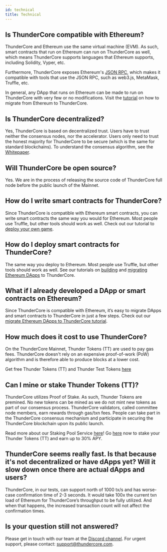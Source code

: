 ```yaml
---
id: technical
title: Technical
---
```


## Is ThunderCore compatible with Ethereum?
ThunderCore and Ethereum use the same virtual machine (EVM). As such, smart contracts that run on Ethereum can run on ThunderCore as well, which means ThunderCore supports languages that Ethereum supports, including Solidity, Vyper, etc.

Furthermore, ThunderCore exposes Ethereum's [JSON RPC](https://github.com/ethereum/wiki/wiki/JSON-RPC), which makes it compatible with tools that use the JSON RPC, such as web3.js, MetaMask, Truffle, etc.

In general, any DApp that runs on Ethereum can be made to run on ThunderCore with very few or no modifications. Visit the [tutorial](migrate-to-thunder.md) on how to migrate from Ethereum to ThunderCore.

## Is ThunderCore decentralized?
Yes, ThunderCore is based on decentralized trust. Users have to trust neither the consensus nodes, nor the accelerator. Users only need to trust the honest majority for ThunderCore to be secure (which is the same for standard blockchains). To understand the consensus algorithm, see the [Whitepaper](https://docs.thundercore.com/thunder-whitepaper.pdf).

## Will ThunderCore be open source? 
Yes. We are in the process of releasing the source code of ThunderCore full node before the public launch of the Mainnet.

## How do I write smart contracts for ThunderCore? 
Since ThunderCore is compatible with Ethereum smart contracts, you can write smart contracts the same way you would for Ethereum. Most people use Truffle, but other tools should work as well. Check out our tutorial to [deploy your own game](deploy-your-own-game.md).

## How do I deploy smart contracts for ThunderCore? 
The same way you deploy to Ethereum. Most people use Truffle, but other tools should work as well. See our tutorials on [building](deploy-your-own-game.md) and [migrating Ethereum DApps](migrate-to-thunder.md) to ThunderCore.

## What if I already developed a DApp or smart contracts on Ethereum? 
Since ThunderCore is compatible with Ethereum, it’s easy to migrate DApps and smart contracts to ThunderCore in just a few steps. Check out our [migrate Ethereum DApps to ThunderCore tutorial](migrate-to-thunder.md).

## How much does it cost to use ThunderCore? 
On the ThunderCore Mainnet, Thunder Tokens (TT) are used to pay gas fees. ThunderCore doesn't rely on an expensive proof-of-work (PoW) algorithm and is therefore able to produce blocks at a lower cost.

Get free Thunder Tokens (TT) and Thunder Test Tokens [here](get.tokens.md)

## Can I mine or stake Thunder Tokens (TT)?
ThunderCore utilizes Proof of Stake. As such, Thunder Tokens are premined. No new tokens can be mined as we do not mint new tokens as part of our consensus process. ThunderCore validators, called committee node members, earn rewards through gas/txn fees. People can take part in the ThunderCore consensus mechanism and participate in securing the ThunderCore blockchain upon its public launch. 

Read more about our Staking Pool Service [here](https://medium.com/thundercore/thundercore-launches-staking-pool-service-25316085b808)! Go [here](https://staking.thundercore.com/) now to stake your Thunder Tokens (TT) and earn up to 30% APY.

## ThunderCore seems really fast. Is that because it's not decentralized or have dApps yet? Will it slow down once there are actual dApps and users?
ThunderCore, in our tests, can support north of 1000 tx/s and has worse-case confirmation time of 2-3 seconds. It would take 100x the current txn load of Ethereum for ThunderCore’s throughput to be fully utilized. And when that happens, the increased transaction count will not affect the confirmation times.

## Is your question still not answered? 
Please get in touch with our team at the [Discord channel](https://discord.gg/5EbxXfw). For urgent support, please contact: [support@thundercore.com](mailto:support@thundercore.com).

